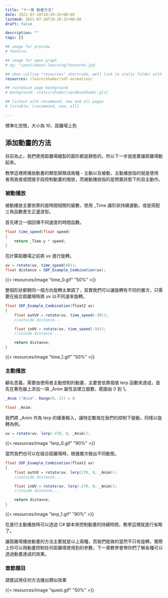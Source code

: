 ```yaml
---
title: "十一章 動畫方法"
date: 2021-07-28T10:20:32+08:00
lastmod: 2021-07-28T10:20:32+08:00
draft: false

description: ""
tags: []

## image for preview
# feature: 

## image for open graph
# og: "/post/about-learning/featured.jpg"

## when calling "resources" shortcode, well link to static folder with this path 
resources: /learn/shader/sdf-animation/

## customize page background
# background: static/shader/sandboxShader.glsl

## listout with recommand, new and all pages
# listable: [recommand, new, all]

---
```


標準化空間，大小為 10、距離場上色

## 添加動畫的方法

目前為止，我們使用距離場繪製的圖形都是靜態的，所以下一步就是要讓距離場動起來。

教學這裡將播放動畫的類型歸類成兩種 - 主動以及被動，主動播放指的就是使用者用直接或間接手段控制動畫的撥放，而被動播放指的是閒置狀態下的自主動作。

### 被動播放

被動播放主要依靠的是時間相關的變數，使用 _Time 讓形狀持續運動，或是搭配三角函數產生正盪波型。

首先建立一個回傳不同速度的時間函數。

```csharp
float time_speed(float speed)
{
    return _Time.y * speed;
}
```

在計算距離場之前將 uv 進行旋轉。

```csharp
uv = rotate(uv, time_speed(60));
float distance = SDF_Example_Combination(uv);
```

{{< resources/image "time_0.gif" "50%" >}}

整個形狀都朝同一個方向旋轉太單調了，其實我們可以讓旋轉有不同的層次，只需要在組合距離場時將 uv 以不同速率旋轉。

```csharp
float SDF_Example_Combination(float2 uv)
{
    float outUV = rotate(uv, time_speed(-30));
    //outside distance...

    float inUV = rotate(uv, time_speed(-50));
    //inside distance...    

    return distance;
}
```

{{< resources/image "time_1.gif" "50%" >}}

### 主動播放

顧名思義，需要由使用者主動控制的動畫，主要會依靠插值 lerp 函數來達成，首先在著色器上添加一項 _Anim 屬性並建立變數，範圍由 0 到 1。

```csharp
_Anim ("Anim", Range(0, 1)) = 0
```

```csharp
float _Anim;
```

我們將 _Anim 作為 lerp 的權重輸入，讓特定數值在我們的控制下變動，同樣以旋轉為例。

```csharp
uv = rotate(uv, lerp(-270, 0, _Anim));
```

{{< resources/image "lerp_0.gif" "90%" >}}

當然我們也可以在組合距離場時，根據層次做出不同動態。

```csharp
float SDF_Example_Combination(float2 uv)
{
    float outUV = rotate(uv, lerp(270, 0, _Anim));
    //outside distance...

    float inUV = rotate(uv, lerp(-270, 0, _Anim));
    //inside distance...    

    return distance;
}
```

{{< resources/image "lerp_1.gif" "90%" >}}

在進行主動播放時可以透過 C# 腳本來控制動畫的持續時間，教學這裡就進行省略了。

讓距離場播放動畫的方法主要就是以上兩種，而我們能做的當然不只有旋轉，實際上你可以用動畫控制任何距離場使用到的參數，下一章教學會帶你們了解各種可以透過動畫達成的效果。

### 章節題目

請嘗試用任何方法播出類似效果

{{< resources/image "quest.gif" "50%" >}}
